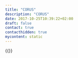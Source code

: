 ```yaml
---
title: "CORUS"
description: "CORUS"
date: 2017-10-25T10:39:22+02:00
draft: false
contact: true
contacthidden: true
mycontent: static
---
```

{{<partner-single
company="CORUS"
type="si"
website="http://www.corusconsulting.com"
countrycode="ES"
city="Madrid"
description="BPM and Integration company "
siregion="na,latam,emea,emea,apac"
level="basic"
logo="//images.ctfassets.net/vpidbgnakfvf/3Z01eDo3rP3UG8trVyiQi9/3c8584466a6c82182c5a330e2beb77d4/corus_logo.jpeg">}}